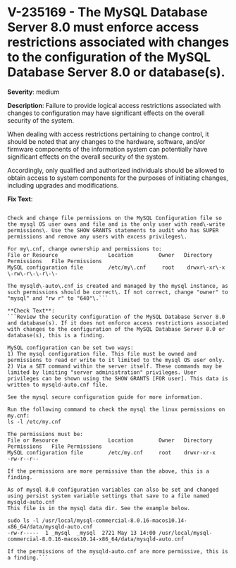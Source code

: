 # V-235169 - The MySQL Database Server 8.0 must enforce access restrictions associated with changes to the configuration of the MySQL Database Server 8.0 or database(s).

**Severity**: medium

**Description**:
Failure to provide logical access restrictions associated with changes to configuration may have significant effects on the overall security of the system. 

When dealing with access restrictions pertaining to change control, it should be noted that any changes to the hardware, software, and/or firmware components of the information system can potentially have significant effects on the overall security of the system. 

Accordingly, only qualified and authorized individuals should be allowed to obtain access to system components for the purposes of initiating changes, including upgrades and modifications.

**Fix Text**:
```Configure the MySQL Database Server 8\.0 to enforce access restrictions associated with changes to the configuration of the MySQL Database Server 8\.0 or database\(s\)\.

Check and change file permissions on the MySQL Configuration file so the mysql OS user owns and file and is the only user with read\-write permissions\. Use the SHOW GRANTS statements to audit who has SUPER permissions and remove any users with excess privileges\.

For my\.cnf, change ownership and permissions to:
File or Resource                Location        Owner   Directory Permissions   File Permissions
MySQL configuration file        /etc/my\.cnf     root    drwxr\-xr\-x              \-rw\-r\-\-r\-\-

The mysqld\-auto\.cnf is created and managed by the mysql instance, as such permissions should be correct\. If not correct, change "owner" to "mysql" and "rw r" to "640"\.```

**Check Text**:
```Review the security configuration of the MySQL Database Server 8.0 and database(s). If it does not enforce access restrictions associated with changes to the configuration of the MySQL Database Server 8.0 or database(s), this is a finding.

MySQL configuration can be set two ways:  
1) The mysql configuration file. This file must be owned and permissions to read or write to it limited to the mysql OS user only. 
2) Via a SET command within the server itself. These commands may be limited by limiting "server administration" privileges. User privileges can be shown using the SHOW GRANTS [FOR user]. This data is written to mysqld-auto.cnf file.

See the mysql secure configuration guide for more information.

Run the following command to check the mysql the linux permissions on my.cnf: 
ls -l /etc/my.cnf

The permissions must be:
File or Resource                Location        Owner   Directory Permissions   File Permissions
MySQL configuration file        /etc/my.cnf     root    drwxr-xr-x              -rw-r--r--

If the permissions are more permissive than the above, this is a finding.

As of mysql 8.0 configuration variables can also be set and changed using persist system variable settings that save to a file named mysqld-auto.cnf
This file is in the mysql data dir. See the example below.

sudo ls -l /usr/local/mysql-commercial-8.0.16-macos10.14-x86_64/data/mysqld-auto.cnf
-rw-r-----  1 _mysql  _mysql  2721 May 13 14:00 /usr/local/mysql-commercial-8.0.16-macos10.14-x86_64/data/mysqld-auto.cnf

If the permissions of the mysqld-auto.cnf are more permissive, this is a finding.```
